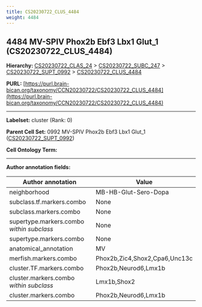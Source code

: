 ```yaml
---
title: CS20230722_CLUS_4484
weight: 4484
---
```

## 4484 MV-SPIV Phox2b Ebf3 Lbx1 Glut_1 (CS20230722_CLUS_4484)
<b>Hierarchy: </b>
[CS20230722_CLAS_24](../CS20230722_CLAS_24) >
[CS20230722_SUBC_247](../CS20230722_SUBC_247) >
[CS20230722_SUPT_0992](../CS20230722_SUPT_0992) >
[CS20230722_CLUS_4484](../CS20230722_CLUS_4484)

**PURL:** [https://purl.brain-bican.org/taxonomy/CCN20230722/CS20230722_CLUS_4484](https://purl.brain-bican.org/taxonomy/CCN20230722/CS20230722_CLUS_4484)

---


**Labelset:** cluster (Rank: 0)

**Parent Cell Set:** 0992 MV-SPIV Phox2b Ebf3 Lbx1 Glut_1 ([CS20230722_SUPT_0992](../CS20230722_SUPT_0992))



**Cell Ontology Term:** 

[MARKER GENES.]: #


---

[TRANSFERRED ANNOTATIONS.]: #


[AUTHOR ANNOTATION FIELDS.]: #


**Author annotation fields:**

| Author annotation | Value |
|-------------------|-------|
|neighborhood|MB-HB-Glut-Sero-Dopa|
|subclass.tf.markers.combo|None|
|subclass.markers.combo|None|
|supertype.markers.combo _within subclass_|None|
|supertype.markers.combo|None|
|anatomical_annotation|MV|
|merfish.markers.combo|Phox2b,Zic4,Shox2,Cpa6,Unc13c|
|cluster.TF.markers.combo|Phox2b,Neurod6,Lmx1b|
|cluster.markers.combo _within subclass_|Lmx1b,Shox2|
|cluster.markers.combo|Phox2b,Neurod6,Lmx1b|
